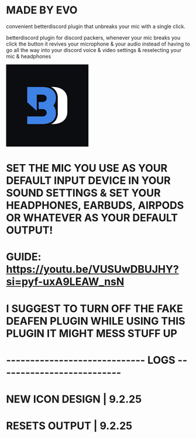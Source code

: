 # MADE BY EVO


convenient betterdiscord plugin that unbreaks your mic with a single click.

betterdiscord plugin for discord packers, whenever your mic breaks you click the button it revives your microphone & your audio
instead of having to go all the way into your discord voice & video settings & reselecting your mic & headphones

![COULD NOT BE LOADED](images.png)


# SET THE MIC YOU USE AS YOUR DEFAULT INPUT DEVICE IN YOUR SOUND SETTINGS & SET YOUR HEADPHONES, EARBUDS, AIRPODS OR WHATEVER AS YOUR DEFAULT OUTPUT!

# GUIDE: https://youtu.be/VUSUwDBUJHY?si=pyf-uxA9LEAW_nsN

# I SUGGEST TO TURN OFF THE FAKE DEAFEN PLUGIN WHILE USING THIS PLUGIN IT MIGHT MESS STUFF UP

# ----------------------------- LOGS --------------------------
#  NEW ICON DESIGN | 9.2.25

#  RESETS OUTPUT | 9.2.25
